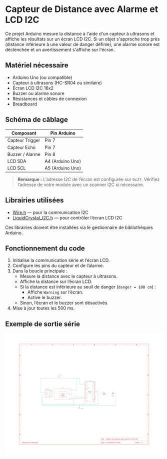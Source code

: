 # Capteur de Distance avec Alarme et LCD I2C

Ce projet Arduino mesure la distance à l'aide d'un capteur à ultrasons et affiche les résultats sur un écran LCD I2C. Si un objet s'approche trop près (distance inférieure à une valeur de danger définie), une alarme sonore est déclenchée et un avertissement s'affiche sur l'écran.

## Matériel nécessaire

- Arduino Uno (ou compatible)
- Capteur à ultrasons (HC-SR04 ou similaire)
- Écran LCD I2C 16x2
- Buzzer ou alarme sonore
- Résistances et câbles de connexion
- Breadboard

## Schéma de câblage

| Composant        | Pin Arduino      |
|-----------------|----------------|
| Capteur Trigger | Pin 7           |
| Capteur Echo    | Pin 7           |
| Buzzer / Alarme | Pin 8           |
| LCD SDA         | A4 (Arduino Uno)|
| LCD SCL         | A5 (Arduino Uno)|

> **Remarque :** L’adresse I2C de l’écran est configurée sur `0x27`. Vérifiez l’adresse de votre module avec un scanner I2C si nécessaire.

## Librairies utilisées

- [Wire.h](https://www.arduino.cc/en/Reference/Wire) — pour la communication I2C  
- [LiquidCrystal_I2C.h](https://github.com/johnrickman/LiquidCrystal_I2C) — pour contrôler l’écran LCD I2C

Ces librairies doivent être installées via le gestionnaire de bibliothèques Arduino.

## Fonctionnement du code

1. Initialise la communication série et l’écran LCD.
2. Configure les pins du capteur et de l’alarme.
3. Dans la boucle principale :
   - Mesure la distance avec le capteur à ultrasons.
   - Affiche la distance sur l’écran LCD.
   - Si la distance est inférieure au seuil de danger (`danger = 100 cm`) :
     - Affiche `Warning` sur l’écran.
     - Active le buzzer.
   - Sinon, l’écran et le buzzer sont désactivés.
4. Mise à jour toutes les 500 ms.

## Exemple de sortie série

<img src="sensorLCD.png" width="1000">
